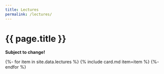 ```yaml
---
title: Lectures
permalink: /lectures/
---
```


# {{ page.title }}

<p class="important"><strong>Subject to change!</strong></p>

{%- for item in site.data.lectures %}
{% include card.md item=item %}
{%- endfor %}
